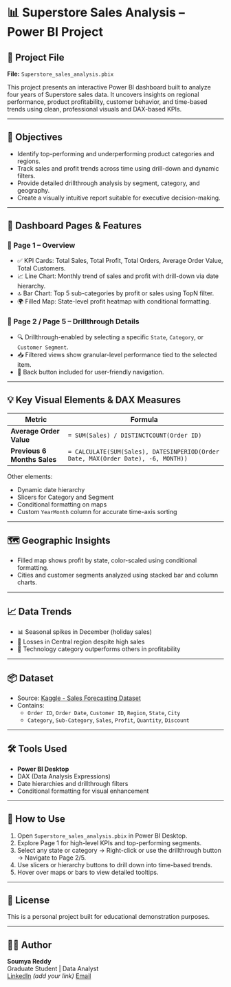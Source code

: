 # 📊 Superstore Sales Analysis – Power BI Project

## 📁 Project File
**File:** `Superstore_sales_analysis.pbix`

This project presents an interactive Power BI dashboard built to analyze four years of Superstore sales data. It uncovers insights on regional performance, product profitability, customer behavior, and time-based trends using clean, professional visuals and DAX-based KPIs.

---

## 🎯 Objectives

- Identify top-performing and underperforming product categories and regions.
- Track sales and profit trends across time using drill-down and dynamic filters.
- Provide detailed drillthrough analysis by segment, category, and geography.
- Create a visually intuitive report suitable for executive decision-making.

---

## 🚀 Dashboard Pages & Features

### 🔹 Page 1 – Overview
- ✅ KPI Cards: Total Sales, Total Profit, Total Orders, Average Order Value, Total Customers.
- 📈 Line Chart: Monthly trend of sales and profit with drill-down via date hierarchy.
- 🔝 Bar Chart: Top 5 sub-categories by profit or sales using TopN filter.
- 🌍 Filled Map: State-level profit heatmap with conditional formatting.

### 🔹 Page 2 / Page 5 – Drillthrough Details
- 🔍 Drillthrough-enabled by selecting a specific `State`, `Category`, or `Customer Segment`.
- 📥 Filtered views show granular-level performance tied to the selected item.
- 🔁 Back button included for user-friendly navigation.

---

## 💡 Key Visual Elements & DAX Measures

| Metric | Formula |
|--------|---------|
| **Average Order Value** | `= SUM(Sales) / DISTINCTCOUNT(Order ID)` |
| **Previous 6 Months Sales** | `= CALCULATE(SUM(Sales), DATESINPERIOD(Order Date, MAX(Order Date), -6, MONTH))` |

Other elements:
- Dynamic date hierarchy
- Slicers for Category and Segment
- Conditional formatting on maps
- Custom `YearMonth` column for accurate time-axis sorting

---

## 🗺️ Geographic Insights

- Filled map shows profit by state, color-scaled using conditional formatting.
- Cities and customer segments analyzed using stacked bar and column charts.

---

## 📈 Data Trends

- 📊 Seasonal spikes in December (holiday sales)
- 🚨 Losses in Central region despite high sales
- 🥇 Technology category outperforms others in profitability

---

## 📦 Dataset

- Source: [Kaggle - Sales Forecasting Dataset](https://www.kaggle.com/datasets/rohitsahoo/sales-forecasting)
- Contains:
  - `Order ID`, `Order Date`, `Customer ID`, `Region`, `State`, `City`
  - `Category`, `Sub-Category`, `Sales`, `Profit`, `Quantity`, `Discount`

---

## 🛠 Tools Used

- **Power BI Desktop**
- DAX (Data Analysis Expressions)
- Date hierarchies and drillthrough filters
- Conditional formatting for visual enhancement

---

## 📘 How to Use

1. Open `Superstore_sales_analysis.pbix` in Power BI Desktop.
2. Explore Page 1 for high-level KPIs and top-performing segments.
3. Select any state or category → Right-click or use the drillthrough button → Navigate to Page 2/5.
4. Use slicers or hierarchy buttons to drill down into time-based trends.
5. Hover over maps or bars to view detailed tooltips.

---


## 📄 License

This is a personal project built for educational demonstration purposes.

---

## 🙋‍♂️ Author

**Soumya Reddy**  
Graduate Student | Data Analyst  
[LinkedIn]([https://www.linkedin.com/](https://www.linkedin.com/in/soumyab04/)) *(add your link)* 
[Email](soumyabaddham@gmail.com)

